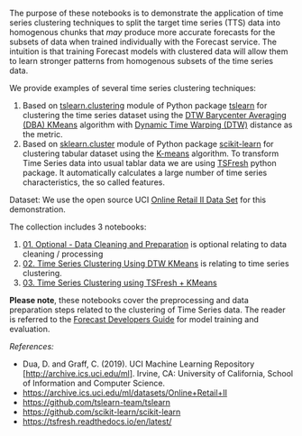 The purpose of these notebooks is to demonstrate the application of time series clustering techniques to split the target time series (TTS) data into homogenous chunks that *may* produce more accurate forecasts for the subsets of data when trained individually with the Forecast service. The intuition is that training Forecast models with clustered data will allow them to learn stronger patterns from homogenous subsets of the time series data. 

We provide examples of several time series clustering techniques:
 1. Based on [tslearn.clustering](https://tslearn.readthedocs.io/en/stable/gen_modules/tslearn.clustering.html#module-tslearn.clustering) module of Python package [tslearn](https://github.com/tslearn-team/tslearn) for clustering the time series dataset using the [DTW Barycenter Averaging (DBA) KMeans](https://tslearn.readthedocs.io/en/stable/auto_examples/clustering/plot_kmeans.html#sphx-glr-auto-examples-clustering-plot-kmeans-py) algorithm with [Dynamic Time Warping (DTW)](https://en.wikipedia.org/wiki/Dynamic_time_warping) distance as the metric.
 2. Based on [sklearn.cluster](https://scikit-learn.org/stable/modules/clustering.html) module of Python package [scikit-learn](https://github.com/scikit-learn/scikit-learn) for clustering tabular dataset using the [K-means](https://scikit-learn.org/stable/modules/clustering.html#k-means) algorithm. To transform Time Series data into usual tablar data we are using [TSFresh](https://tsfresh.readthedocs.io/en/latest/) python package. It automatically calculates a large number of time series characteristics, the so called features. 

 Dataset:
 We use the open source UCI [Online Retail II Data Set](https://archive.ics.uci.edu/ml/datasets/Online+Retail+II) for this demonstration.

The collection includes 3 notebooks:
1. [01. Optional - Data Cleaning and Preparation](https://github.com/aws-samples/amazon-forecast-samples/blob/master/notebooks/advanced/Clustering_Preprocessing/01.%20Optional%20-%20Data%20Cleaning%20and%20Preparation.ipynb) is optional relating to data cleaning / processing
2. [02. Time Series Clustering Using DTW KMeans](https://github.com/aws-samples/amazon-forecast-samples/blob/master/notebooks/advanced/Clustering_Preprocessing/02.%20Time%20Series%20Clustering%20Using%20DTW%20KMeans.ipynb) is relating to time series clustering. 
3. [03. Time Series Clustering using TSFresh + KMeans](https://github.com/aws-samples/amazon-forecast-samples/blob/master/notebooks/advanced/Clustering_Preprocessing/03.%20Time%20Series%20Clustering%20using%20TSFresh%20%2B%20KMeans.ipynb)

**Please note**, these notebooks cover the preprocessing and data preparation steps related to the clustering of Time Series data. The reader is referred to the [Forecast Developers Guide](https://docs.aws.amazon.com/forecast/latest/dg/what-is-forecast.html) for model training and evaluation.

*References:*

- Dua, D. and Graff, C. (2019). UCI Machine Learning Repository [http://archive.ics.uci.edu/ml]. Irvine, CA: University of California, School of Information and Computer Science.
- https://archive.ics.uci.edu/ml/datasets/Online+Retail+II
- https://github.com/tslearn-team/tslearn
- https://github.com/scikit-learn/scikit-learn
- https://tsfresh.readthedocs.io/en/latest/
